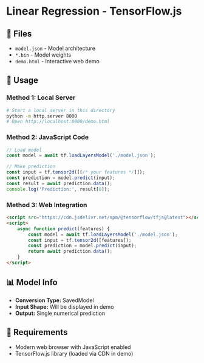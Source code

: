 # Linear Regression - TensorFlow.js

## 📁 Files
- `model.json` - Model architecture
- `*.bin` - Model weights  
- `demo.html` - Interactive web demo

## 🚀 Usage

### Method 1: Local Server
```bash
# Start a local server in this directory
python -m http.server 8000
# Open http://localhost:8000/demo.html
```

### Method 2: JavaScript Code
```javascript
// Load model
const model = await tf.loadLayersModel('./model.json');

// Make prediction
const input = tf.tensor2d([[/* your features */]]);
const prediction = model.predict(input);
const result = await prediction.data();
console.log('Prediction:', result[0]);
```

### Method 3: Web Integration
```html
<script src="https://cdn.jsdelivr.net/npm/@tensorflow/tfjs@latest"></script>
<script>
    async function predict(features) {
        const model = await tf.loadLayersModel('./model.json');
        const input = tf.tensor2d([features]);
        const prediction = model.predict(input);
        return await prediction.data();
    }
</script>
```

## 📊 Model Info
- **Conversion Type:** SavedModel
- **Input Shape:** Will be displayed in demo
- **Output:** Single numerical prediction

## 🔧 Requirements
- Modern web browser with JavaScript enabled
- TensorFlow.js library (loaded via CDN in demo)
